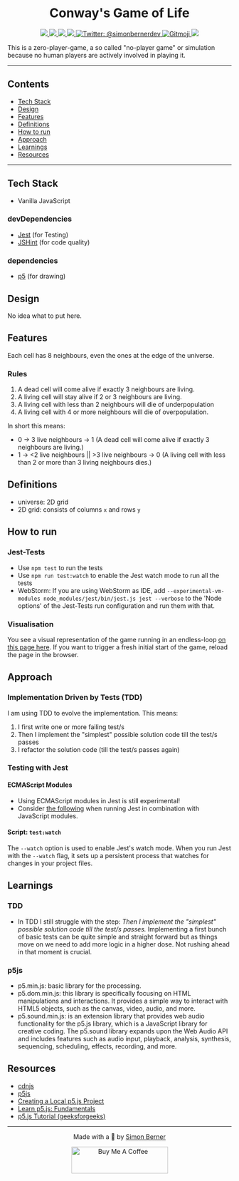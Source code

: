 # [](https://en.wikipedia.org/wiki/Conway%27s_Game_of_Life)
<h1 align=center>Conway's Game of Life</h1>

<p align="center">
    <a href="https://nodejs.org">
        <img src="https://img.shields.io/badge/node-20.11.0+-blue.svg?style=for-the-badge" />
    </a>
    <a href="https://jestjs.io/">
        <img src="https://img.shields.io/badge/jest-29.7.0-brightgreen.svg?style=for-the-badge" />
    </a>
    <a href="https://jshint.com/">
        <img src="https://img.shields.io/badge/jshint-2.13.6-brightgreen.svg?style=for-the-badge" />
    </a>
    <a href="https://p5js.org/">
        <img src="https://img.shields.io/badge/p5js-1.9.1-brightgreen.svg?style=for-the-badge" />
    </a>
    <a href="https://twitter.com/simonbernerdev">
        <img src="https://img.shields.io/badge/Contact-@simonbernerdev-orange?style=for-the-badge" alt="Twitter: @simonbernerdev" />
    </a>
    <a href="https://gitmoji.dev">
        <img src="https://img.shields.io/badge/gitmoji-%20😜%20😍-FFDD67.svg?style=for-the-badge" alt="Gitmoji">
    </a>
    <a href="https://opensource.org/licenses/MIT">
        <img src="https://img.shields.io/badge/license-MIT-black.svg?style=for-the-badge" />
    </a>
</p>

This is a zero-player-game, a so called "no-player game" or simulation because no human players are actively involved in playing it.

---
## Contents
* [Tech Stack](#tech-stack)
* [Design](#design)
* [Features](#features)
* [Definitions](#definitions)
* [How to run](#how-to-run)
* [Approach](#approach)
* [Learnings](#learnings)
* [Resources](#resources)
---

## Tech Stack
- Vanilla JavaScript
### devDependencies
- [Jest](https://jestjs.io/) (for Testing)
- [JSHint](https://jshint.com/) (for code quality)
### dependencies
- [p5](https://p5js.org/) (for drawing)

## Design
No idea what to put here.

## Features
Each cell has 8 neighbours, even the ones at the edge of the universe.
### Rules
1. A dead cell will come alive if exactly 3 neighbours are living.
2. A living cell will stay alive if 2 or 3 neighbours are living.
3. A living cell with less than 2 neighbours will die of underpopulation
4. A living cell with 4 or more neighbours will die of overpopulation.

In short this means:  
- 0 -> 3 live neighbours -> 1 (A dead cell will come alive if exactly 3 neighbours are living.)  
- 1 -> <2 live neighbours || >3 live neighbours -> 0 (A living cell with less than 2 or more than 3 living neighbours dies.)

## Definitions
- universe: 2D grid
- 2D grid: consists of columns `x` and rows `y`

## How to run
### Jest-Tests
- Use `npm test` to run the tests
- Use `npm run test:watch` to enable the Jest watch mode to run all the tests
- WebStorm: If you are using WebStorm as IDE, add `--experimental-vm-modules node_modules/jest/bin/jest.js jest --verbose` to the 'Node options' of the Jest-Tests run configuration and run them with that.
### Visualisation
You see a visual representation of the game running in an endless-loop [on this page here](https://simonberner.github.io/game-of-life-js/). If you want to trigger a fresh initial start of the game, reload the page in the browser.

## Approach
### Implementation Driven by Tests (TDD)
I am using TDD to evolve the implementation. This means:
1. I first write one or more failing test/s
2. Then I implement the "simplest" possible solution code till the test/s passes
3. I refactor the solution code (till the test/s passes again)
### Testing with Jest
#### ECMAScript Modules
- Using ECMAScript modules in Jest is still experimental!
- Consider [the following](https://jestjs.io/docs/ecmascript-modules) when running Jest in combination with JavaScript modules.
#### Script: `test:watch`
The `--watch` option is used to enable Jest's watch mode. When you run Jest with the `--watch` flag, it sets up a persistent process that watches for changes in your project files.

## Learnings
### TDD
- In TDD I still struggle with the step: *Then I implement the "simplest" possible solution code till the test/s passes.* Implementing a first bunch of basic tests can be quite simple and straight forward but
as things move on we need to add more logic in a higher dose. Not rushing ahead in that moment is crucial.
### p5js
- p5.min.js: basic library for the processing.
- p5.dom.min.js: this library is specifically focusing on HTML manipulations and interactions. It provides a simple way to interact with HTML5 objects, such as the canvas, video, audio, and more.
- p5.sound.min.js: is an extension library that provides web audio functionality for the p5.js library, which is a JavaScript library for creative coding. The p5.sound library expands upon the Web
Audio API and includes features such as audio input, playback, analysis, synthesis, sequencing, scheduling, effects, recording, and more.

## Resources
- [cdnjs](https://cdnjs.com/libraries/p5.js)
- [p5js](https://p5js.org/)
- [Creating a Local p5.js Project](https://www.codecademy.com/article/p5js-creating-a-local-project)
- [Learn p5.js: Fundamentals](https://www.codecademy.com/learn/learn-p5js-fundamentals)
- [p5.js Tutorial (geeksforgeeks)](https://www.geeksforgeeks.org/p5-js/?ref=lbp)

<hr>
<p align="center">
Made with a 🙂 by <a href="https://simonberner.dev">Simon Berner
</p>

<p align="center">
<a href="https://www.buymeacoffee.com/simonberner" target="_blank"><img src="https://cdn.buymeacoffee.com/buttons/v2/default-blue.png" alt="Buy Me A Coffee" style="height: 60px !important;width: 217px !important;" ></a>
</p>
